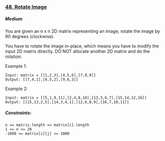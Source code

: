 ### [48. Rotate Image](https://leetcode.com/problems/rotate-image/)

##### Medium

You are given an n x n 2D matrix representing an image, rotate the image by 90 degrees (clockwise).

You have to rotate the image in-place, which means you have to modify the input 2D matrix directly. DO NOT allocate another 2D matrix and do the rotation.



Example 1:
```JS
Input: matrix = [[1,2,3],[4,5,6],[7,8,9]]
Output: [[7,4,1],[8,5,2],[9,6,3]]
```


Example 2:
```JS
Input: matrix = [[5,1,9,11],[2,4,8,10],[13,3,6,7],[15,14,12,16]]
Output: [[15,13,2,5],[14,3,4,1],[12,6,8,9],[16,7,10,11]]
```


##### Constraints:
```JS
n == matrix.length == matrix[i].length
1 <= n <= 20
-1000 <= matrix[i][j] <= 1000
```